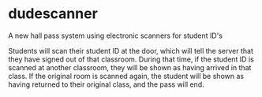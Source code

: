 # dudescanner
A new hall pass system using electronic scanners for student ID's

Students will scan their student ID at the door, which will tell the server that they have signed out of that classroom.
During that time, if the student ID is scanned at another classroom, they will be shown as having arrived in that class.
If the original room is scanned again, the student will be shown as having returned to their original class, and the pass will end.